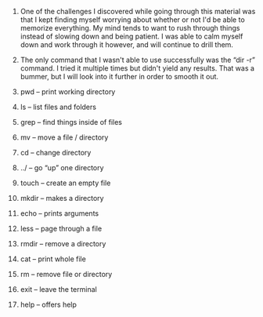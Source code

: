 
1. One of the challenges I discovered while going through this material was that I kept finding myself worrying about whether or not I'd be able to memorize everything. My mind tends to want to rush through things instead of slowing down and being patient. I was able to calm myself down and work through it however, and will continue to drill them.
2. The only command that I wasn't able to use successfully was the “dir -r” command. I tried it multiple times but didn't yield any results. That was a bummer, but I will look into it further in order to smooth it out. 

1. pwd – print working directory
2. ls – list files and folders
3. grep – find things inside of files 
4. mv – move a file / directory 
5. cd – change directory 
6. ../ – go “up” one directory 
7. touch – create an empty file 
8. mkdir – makes a directory 
9. echo – prints arguments 
10.  less – page through a file 
11. rmdir – remove a directory 
12. cat – print whole file 
13. rm – remove file or directory 
14. exit – leave the terminal 
15. help – offers help 

